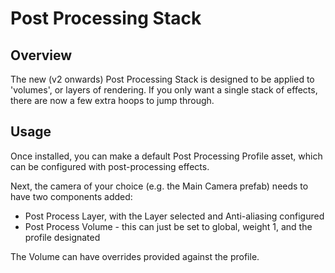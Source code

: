 # Post Processing Stack

## Overview

The new (v2 onwards) Post Processing Stack is designed to be applied to 'volumes', or layers of rendering. If you only want a single stack of effects, there are now a few extra hoops to jump through.

## Usage

Once installed, you can make a default Post Processing Profile asset, which can be configured with post-processing effects.

Next, the camera of your choice (e.g. the Main Camera prefab) needs to have two components added:
- Post Process Layer, with the Layer selected and Anti-aliasing configured
- Post Process Volume - this can just be set to global, weight 1, and the profile designated

The Volume can have overrides provided against the profile.
